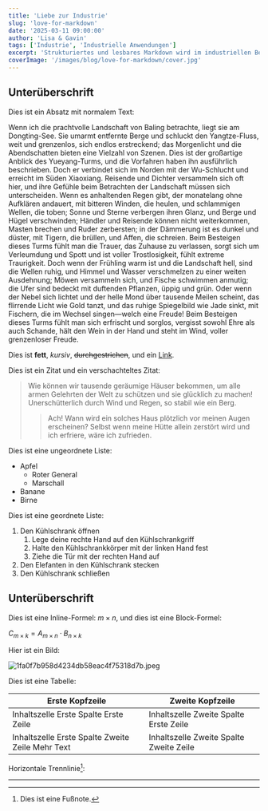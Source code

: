 ```yaml
---
title: 'Liebe zur Industrie'
slug: 'love-for-markdown'
date: '2025-03-11 09:00:00'
author: 'Lisa & Gavin'
tags: ['Industrie', 'Industrielle Anwendungen']
excerpt: 'Strukturiertes und lesbares Markdown wird im industriellen Bereich glänzen!'
coverImage: '/images/blog/love-for-markdown/cover.jpg'
---
```


## Unterüberschrift

Dies ist ein Absatz mit normalem Text:

Wenn ich die prachtvolle Landschaft von Baling betrachte, liegt sie am Dongting-See. Sie umarmt entfernte Berge und schluckt den Yangtze-Fluss, weit und grenzenlos, sich endlos erstreckend; das Morgenlicht und die Abendschatten bieten eine Vielzahl von Szenen. Dies ist der großartige Anblick des Yueyang-Turms, und die Vorfahren haben ihn ausführlich beschrieben. Doch er verbindet sich im Norden mit der Wu-Schlucht und erreicht im Süden Xiaoxiang. Reisende und Dichter versammeln sich oft hier, und ihre Gefühle beim Betrachten der Landschaft müssen sich unterscheiden. Wenn es anhaltenden Regen gibt, der monatelang ohne Aufklären andauert, mit bitteren Winden, die heulen, und schlammigen Wellen, die toben; Sonne und Sterne verbergen ihren Glanz, und Berge und Hügel verschwinden; Händler und Reisende können nicht weiterkommen, Masten brechen und Ruder zerbersten; in der Dämmerung ist es dunkel und düster, mit Tigern, die brüllen, und Affen, die schreien. Beim Besteigen dieses Turms fühlt man die Trauer, das Zuhause zu verlassen, sorgt sich um Verleumdung und Spott und ist voller Trostlosigkeit, fühlt extreme Traurigkeit. Doch wenn der Frühling warm ist und die Landschaft hell, sind die Wellen ruhig, und Himmel und Wasser verschmelzen zu einer weiten Ausdehnung; Möwen versammeln sich, und Fische schwimmen anmutig; die Ufer sind bedeckt mit duftenden Pflanzen, üppig und grün. Oder wenn der Nebel sich lichtet und der helle Mond über tausende Meilen scheint, das flirrende Licht wie Gold tanzt, und das ruhige Spiegelbild wie Jade sinkt, mit Fischern, die im Wechsel singen—welch eine Freude! Beim Besteigen dieses Turms fühlt man sich erfrischt und sorglos, vergisst sowohl Ehre als auch Schande, hält den Wein in der Hand und steht im Wind, voller grenzenloser Freude.

Dies ist **fett**, *kursiv*, ~~durchgestrichen~~, und ein [Link](https://blog.imalan.cn).

Dies ist ein Zitat und ein verschachteltes Zitat:

> Wie können wir tausende geräumige Häuser bekommen, um alle armen Gelehrten der Welt zu schützen und sie glücklich zu machen! Unerschütterlich durch Wind und Regen, so stabil wie ein Berg.
> > Ach! Wann wird ein solches Haus plötzlich vor meinen Augen erscheinen? Selbst wenn meine Hütte allein zerstört wird und ich erfriere, wäre ich zufrieden.



Dies ist eine ungeordnete Liste:

* Apfel
    * Roter General
    * Marschall
* Banane
* Birne

Dies ist eine geordnete Liste:

1. Den Kühlschrank öffnen
    1. Lege deine rechte Hand auf den Kühlschrankgriff
    2. Halte den Kühlschrankkörper mit der linken Hand fest
    3. Ziehe die Tür mit der rechten Hand auf
2. Den Elefanten in den Kühlschrank stecken
3. Den Kühlschrank schließen

## Unterüberschrift

Dies ist eine Inline-Formel: $m\times n$, und dies ist eine Block-Formel:

$C_{m\times k}=A_{m\times n}\cdot B_{n\times k}$

Hier ist ein Bild:

![1fa0f7b958d4234db58eac4f75318d7b.jpeg](https://cdn.imalan.cn/img/post/2934349b033b5bb5a19efc7233d3d539b700bcf5.jpg)

Dies ist eine Tabelle:

Erste Kopfzeile | Zweite Kopfzeile
--------------- | ---------------
Inhaltszelle Erste Spalte Erste Zeile | Inhaltszelle Zweite Spalte Erste Zeile
Inhaltszelle Erste Spalte Zweite Zeile Mehr Text | Inhaltszelle Zweite Spalte Zweite Zeile

Horizontale Trennlinie[^footnote1]:

------

[^footnote1]: Dies ist eine Fußnote.
